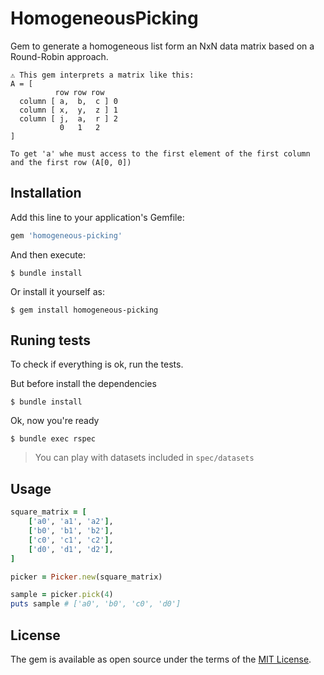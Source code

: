 # HomogeneousPicking

Gem to generate a homogeneous list form an NxN data matrix based on a Round-Robin approach.

    ⚠️ This gem interprets a matrix like this:
    A = [
              row row row
      column [ a,  b,  c ] 0
      column [ x,  y,  z ] 1
      column [ j,  a,  r ] 2
               0   1   2
    ]

    To get 'a' whe must access to the first element of the first column and the first row (A[0, 0])

## Installation

Add this line to your application's Gemfile:

```ruby
gem 'homogeneous-picking'
```

And then execute:

    $ bundle install

Or install it yourself as:

    $ gem install homogeneous-picking

## Runing tests

To check if everything is ok, run the tests.

But before install the dependencies

    $ bundle install

Ok, now you're ready

    $ bundle exec rspec

> You can play with datasets included in `spec/datasets`

## Usage
```ruby
square_matrix = [
    ['a0', 'a1', 'a2'],
    ['b0', 'b1', 'b2'],
    ['c0', 'c1', 'c2'],
    ['d0', 'd1', 'd2'],
]

picker = Picker.new(square_matrix)

sample = picker.pick(4)
puts sample # ['a0', 'b0', 'c0', 'd0']

```

## License

The gem is available as open source under the terms of the [MIT License](https://opensource.org/licenses/MIT).
